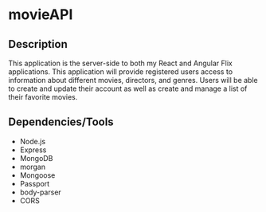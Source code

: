 # movieAPI
## Description
This application is the server-side to both my React and Angular Flix applications.
This application will provide registered users access to information about different movies, directors, and genres. 
Users will be able to create and update their account as well as create and manage a list of their favorite movies.

## Dependencies/Tools
- Node.js
- Express
- MongoDB
- morgan
- Mongoose
- Passport
- body-parser
- CORS

